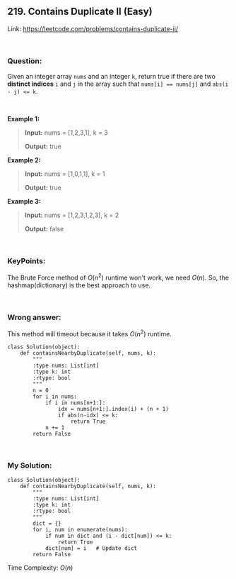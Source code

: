 ## 219. Contains Duplicate II (Easy)

Link: https://leetcode.com/problems/contains-duplicate-ii/

<br>

### Question:
Given an integer array `nums` and an integer `k`, return true if there are two **distinct indices** `i` and `j` in the array such that `nums[i] == nums[j]` and `abs(i - j) <= k`.

<br>

**Example 1:**
> **Input:** nums = [1,2,3,1], k = 3
> 
> **Output:** true

**Example 2:**
> **Input:** nums = [1,0,1,1], k = 1
> 
> **Output:** true

**Example 3:**
> **Input:** nums = [1,2,3,1,2,3], k = 2
> 
> **Output:** false


<br>

### KeyPoints: 
The Brute Force method of $O(n^2)$ runtime won't work, we need $O(n)$. So, the hashmap(dictionary) is the best approach to use.

<br>


### Wrong answer:
This method will timeout because it takes $O(n^2)$ runtime.
```
class Solution(object):
    def containsNearbyDuplicate(self, nums, k):
        """
        :type nums: List[int]
        :type k: int
        :rtype: bool
        """
        n = 0
        for i in nums:
            if i in nums[n+1:]:
                idx = nums[n+1:].index(i) + (n + 1)
                if abs(n-idx) <= k:
                    return True
            n += 1
        return False
```

<br>

### My Solution:
```
class Solution(object):
    def containsNearbyDuplicate(self, nums, k):
        """
        :type nums: List[int]
        :type k: int
        :rtype: bool
        """
        dict = {}
        for i, num in enumerate(nums):
            if num in dict and (i - dict[num]) <= k:
                return True
            dict[num] = i   # Update dict
        return False
```
Time Complexity: $O(n)$
